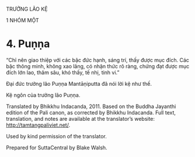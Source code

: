 TRƯỞNG LÃO KỆ

1 NHÓM MỘT

# 4\. Puṇṇa

“Chỉ nên giao thiệp với các bậc đức hạnh, sáng trí, thấy được mục đích. Các bậc thông minh, không xao lãng, có nhận thức rõ ràng, chứng đạt được mục đích lớn lao, thâm sâu, khó thấy, tế nhị, tinh vi.”

Đại đức trưởng lão Puṇṇa Mantāṇiputta đã nói lời kệ như thế.

Kệ ngôn của trưởng lão Puṇṇa.

Translated by Bhikkhu Indacanda, 2011. Based on the Buddha Jayanthi edition of the Pali canon, as corrected by Bhikkhu Indacanda. Full text, translation, and notes are available at the translator’s website: http://tamtangpaliviet.net/.

Used by kind permission of the translator.

Prepared for SuttaCentral by Blake Walsh.